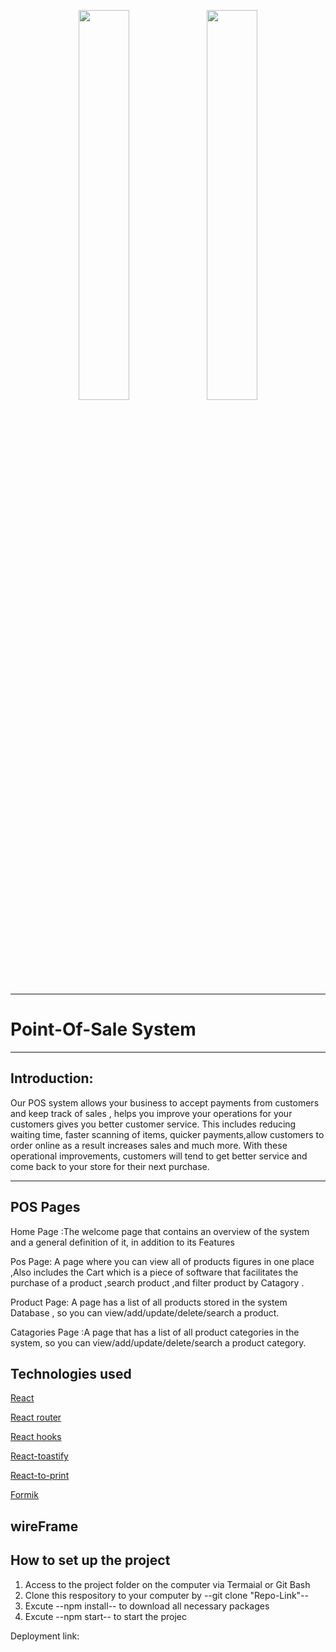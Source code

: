 <p align="center">
    <img src="https://user-images.githubusercontent.com/62269745/174906065-7bb63e14-879a-4740-849c-0821697aeec2.png#gh-light-mode-only" width="40%">
    <img src="https://user-images.githubusercontent.com/62269745/174906068-aad23112-20fe-4ec8-877f-3ee1d9ec0a69.png#gh-dark-mode-only" width="40%">
</p>

<hr>

<h1>Point-Of-Sale System</h1>
<hr>

<h2>Introduction:</h2>
<p>
Our POS system allows your business to accept payments from customers and keep track of sales ,  helps you improve your operations for your customers gives you better customer service. This includes reducing waiting time, faster scanning of items, quicker payments,allow customers to order online as a result increases sales and much more. 
With these operational improvements, customers will tend to get better service and come back to your store for their next purchase.
</p>


<hr>



<h2>POS Pages </h2>
<p>Home Page :The welcome page that contains an overview of the system and a general definition of it, in addition to its Features </p>
<p>Pos Page: A page  where you can view all of products figures in one place ,Also includes the Cart which is a piece of software that facilitates the purchase of a product ,search product ,and filter product by Catagory .</p>
<p>Product Page: A page has a list of all products  stored  in the system Database , so you  can view/add/update/delete/search a product.</p>
<p>Catagories Page :A page that has a list of all product categories in the system, so you can view/add/update/delete/search a product category.</p>





<h2>Technologies used </h2>
<p><a href="https://beta.reactjs.org/"> React<a/></p> 
<p><a href="https://reactrouter.com/en/main/routers/picking-a-router"> React router<a/></p> 
<p><a href="https://reactjs.org/docs/hooks-intro.html"> React hooks <a/></p> 
<p><a href="https://fkhadra.github.io/react-toastify/introduction/">React-toastify<a/></p> 
<p><a href="https://www.npmjs.com/package/react-to-print"> React-to-print<a/></p> 
<p><a href="https://formik.org/">Formik<a/></p> 



<h2>wireFrame </h2>




<h2>How to set up the project</h2>
<ol>   
<li>Access to the project folder on the computer via Termaial or Git Bash</li>
 <li>Clone this respository to your computer  by --git clone "Repo-Link"--</li>
  <li>Excute  --npm install-- to download all necessary packages </li>
  <li>Excute --npm start-- to start the projec</li>
</ol>
    




    
    
 Deployment link:
